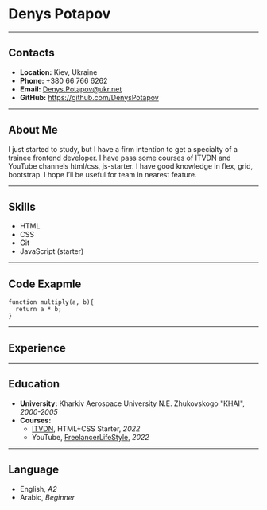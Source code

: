 # Denys Potapov

******
## Contacts
* **Location:** Kiev, Ukraine
* **Phone:** +380 66 766 6262
* **Email:** Denys.Potapov@ukr.net
* **GitHub:** https://github.com/DenysPotapov

******
## About Me
I just started to study, but I have a firm intention to get a specialty of a trainee frontend developer. I have pass some courses of ITVDN and YouTube channels html/css, js-starter. I have good knowledge in flex, grid, bootstrap. 
I hope I’ll be useful for team in nearest feature.

******
## Skills
* HTML
* CSS
* Git
* JavaScript (starter)

******
## Code Exapmle
```
function multiply(a, b){
  return a * b;
}
```

******
## Experience

******
## Education
* **University:** Kharkiv Aerospace University N.E. Zhukovskogo "KHAI", *2000-2005*
* **Courses:**
  + [ITVDN](https://itvdn.com/ru), HTML+CSS Starter, *2022*
  + YouTube, [FreelancerLifeStyle](https://www.youtube.com/c/FreelancerLifeStyle), *2022*

******
## Language
* English, *A2*
* Arabic, *Beginner*
